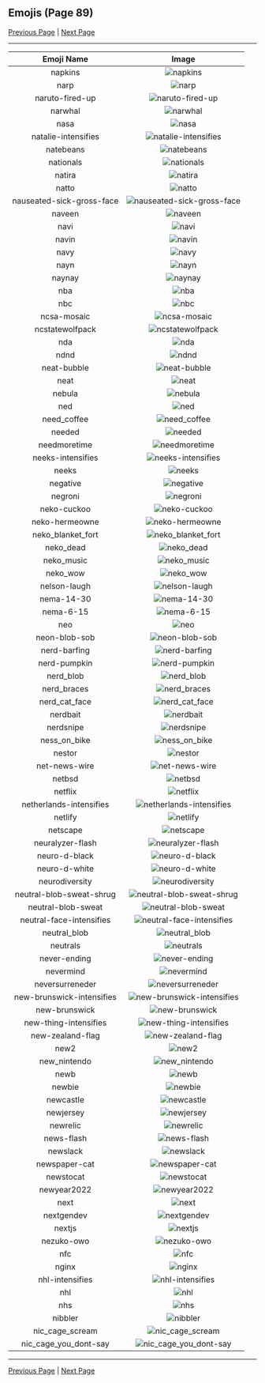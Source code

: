 
## Emojis (Page 89)

[Previous Page](/docs/hc/page-m-0088.md)
  | [Next Page](/docs/hc/page-n-0090.md)

<hr />

|Emoji Name|Image|
| :-: | :-: |
|napkins| ![napkins](/emojis/hc/napkins.png)|
|narp| ![narp](/emojis/hc/narp.gif)|
|naruto-fired-up| ![naruto-fired-up](/emojis/hc/naruto-fired-up.gif)|
|narwhal| ![narwhal](/emojis/hc/narwhal.png)|
|nasa| ![nasa](/emojis/hc/nasa.png)|
|natalie-intensifies| ![natalie-intensifies](/emojis/hc/natalie-intensifies.gif)|
|natebeans| ![natebeans](/emojis/hc/natebeans.png)|
|nationals| ![nationals](/emojis/hc/nationals.png)|
|natira| ![natira](/emojis/hc/natira.png)|
|natto| ![natto](/emojis/hc/natto.jpg)|
|nauseated-sick-gross-face| ![nauseated-sick-gross-face](/emojis/hc/nauseated-sick-gross-face.gif)|
|naveen| ![naveen](/emojis/hc/naveen.png)|
|navi| ![navi](/emojis/hc/navi.png)|
|navin| ![navin](/emojis/hc/navin.jpg)|
|navy| ![navy](/emojis/hc/navy.png)|
|nayn| ![nayn](/emojis/hc/nayn.gif)|
|naynay| ![naynay](/emojis/hc/naynay.jpg)|
|nba| ![nba](/emojis/hc/nba.png)|
|nbc| ![nbc](/emojis/hc/nbc.png)|
|ncsa-mosaic| ![ncsa-mosaic](/emojis/hc/ncsa-mosaic.png)|
|ncstatewolfpack| ![ncstatewolfpack](/emojis/hc/ncstatewolfpack.jpg)|
|nda| ![nda](/emojis/hc/nda.png)|
|ndnd| ![ndnd](/emojis/hc/ndnd.png)|
|neat-bubble| ![neat-bubble](/emojis/hc/neat-bubble.gif)|
|neat| ![neat](/emojis/hc/neat.png)|
|nebula| ![nebula](/emojis/hc/nebula.jpg)|
|ned| ![ned](/emojis/hc/ned.png)|
|need_coffee| ![need_coffee](/emojis/hc/need_coffee.gif)|
|needed| ![needed](/emojis/hc/needed.gif)|
|needmoretime| ![needmoretime](/emojis/hc/needmoretime.jpg)|
|neeks-intensifies| ![neeks-intensifies](/emojis/hc/neeks-intensifies.gif)|
|neeks| ![neeks](/emojis/hc/neeks.png)|
|negative| ![negative](/emojis/hc/negative.png)|
|negroni| ![negroni](/emojis/hc/negroni.png)|
|neko-cuckoo| ![neko-cuckoo](/emojis/hc/neko-cuckoo.gif)|
|neko-hermeowne| ![neko-hermeowne](/emojis/hc/neko-hermeowne.png)|
|neko_blanket_fort| ![neko_blanket_fort](/emojis/hc/neko_blanket_fort.png)|
|neko_dead| ![neko_dead](/emojis/hc/neko_dead.png)|
|neko_music| ![neko_music](/emojis/hc/neko_music.gif)|
|neko_wow| ![neko_wow](/emojis/hc/neko_wow.png)|
|nelson-laugh| ![nelson-laugh](/emojis/hc/nelson-laugh.png)|
|nema-14-30| ![nema-14-30](/emojis/hc/nema-14-30.png)|
|nema-6-15| ![nema-6-15](/emojis/hc/nema-6-15.png)|
|neo| ![neo](/emojis/hc/neo.png)|
|neon-blob-sob| ![neon-blob-sob](/emojis/hc/neon-blob-sob.gif)|
|nerd-barfing| ![nerd-barfing](/emojis/hc/nerd-barfing.png)|
|nerd-pumpkin| ![nerd-pumpkin](/emojis/hc/nerd-pumpkin.png)|
|nerd_blob| ![nerd_blob](/emojis/hc/nerd_blob.png)|
|nerd_braces| ![nerd_braces](/emojis/hc/nerd_braces.gif)|
|nerd_cat_face| ![nerd_cat_face](/emojis/hc/nerd_cat_face.png)|
|nerdbait| ![nerdbait](/emojis/hc/nerdbait.png)|
|nerdsnipe| ![nerdsnipe](/emojis/hc/nerdsnipe.png)|
|ness_on_bike| ![ness_on_bike](/emojis/hc/ness_on_bike.gif)|
|nestor| ![nestor](/emojis/hc/nestor.png)|
|net-news-wire| ![net-news-wire](/emojis/hc/net-news-wire.png)|
|netbsd| ![netbsd](/emojis/hc/netbsd.png)|
|netflix| ![netflix](/emojis/hc/netflix.jpg)|
|netherlands-intensifies| ![netherlands-intensifies](/emojis/hc/netherlands-intensifies.gif)|
|netlify| ![netlify](/emojis/hc/netlify.png)|
|netscape| ![netscape](/emojis/hc/netscape.gif)|
|neuralyzer-flash| ![neuralyzer-flash](/emojis/hc/neuralyzer-flash.gif)|
|neuro-d-black| ![neuro-d-black](/emojis/hc/neuro-d-black.png)|
|neuro-d-white| ![neuro-d-white](/emojis/hc/neuro-d-white.png)|
|neurodiversity| ![neurodiversity](/emojis/hc/neurodiversity.png)|
|neutral-blob-sweat-shrug| ![neutral-blob-sweat-shrug](/emojis/hc/neutral-blob-sweat-shrug.png)|
|neutral-blob-sweat| ![neutral-blob-sweat](/emojis/hc/neutral-blob-sweat.png)|
|neutral-face-intensifies| ![neutral-face-intensifies](/emojis/hc/neutral-face-intensifies.gif)|
|neutral_blob| ![neutral_blob](/emojis/hc/neutral_blob.png)|
|neutrals| ![neutrals](/emojis/hc/neutrals.png)|
|never-ending| ![never-ending](/emojis/hc/never-ending.png)|
|nevermind| ![nevermind](/emojis/hc/nevermind.png)|
|neversurreneder| ![neversurreneder](/emojis/hc/neversurreneder.jpg)|
|new-brunswick-intensifies| ![new-brunswick-intensifies](/emojis/hc/new-brunswick-intensifies.gif)|
|new-brunswick| ![new-brunswick](/emojis/hc/new-brunswick.png)|
|new-thing-intensifies| ![new-thing-intensifies](/emojis/hc/new-thing-intensifies.gif)|
|new-zealand-flag| ![new-zealand-flag](/emojis/hc/new-zealand-flag.png)|
|new2| ![new2](/emojis/hc/new2.png)|
|new_nintendo| ![new_nintendo](/emojis/hc/new_nintendo.png)|
|newb| ![newb](/emojis/hc/newb.jpg)|
|newbie| ![newbie](/emojis/hc/newbie.jpg)|
|newcastle| ![newcastle](/emojis/hc/newcastle.png)|
|newjersey| ![newjersey](/emojis/hc/newjersey.png)|
|newrelic| ![newrelic](/emojis/hc/newrelic.png)|
|news-flash| ![news-flash](/emojis/hc/news-flash.gif)|
|newslack| ![newslack](/emojis/hc/newslack.png)|
|newspaper-cat| ![newspaper-cat](/emojis/hc/newspaper-cat.jpg)|
|newstocat| ![newstocat](/emojis/hc/newstocat.png)|
|newyear2022| ![newyear2022](/emojis/hc/newyear2022.gif)|
|next| ![next](/emojis/hc/next.jpg)|
|nextgendev| ![nextgendev](/emojis/hc/nextgendev.png)|
|nextjs| ![nextjs](/emojis/hc/nextjs.png)|
|nezuko-owo| ![nezuko-owo](/emojis/hc/nezuko-owo.png)|
|nfc| ![nfc](/emojis/hc/nfc.png)|
|nginx| ![nginx](/emojis/hc/nginx.png)|
|nhl-intensifies| ![nhl-intensifies](/emojis/hc/nhl-intensifies.gif)|
|nhl| ![nhl](/emojis/hc/nhl.png)|
|nhs| ![nhs](/emojis/hc/nhs.png)|
|nibbler| ![nibbler](/emojis/hc/nibbler.png)|
|nic_cage_scream| ![nic_cage_scream](/emojis/hc/nic_cage_scream.png)|
|nic_cage_you_dont-say| ![nic_cage_you_dont-say](/emojis/hc/nic_cage_you_dont-say.jpg)|

<hr/>

[Previous Page](/docs/hc/page-m-0088.md)
  | [Next Page](/docs/hc/page-n-0090.md)